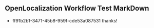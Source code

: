 ## OpenLocalization Workflow Test MarkDown
* ff91b2b1-3471-45b8-959f-cde53a087531 thanks!

<!--HONumber=Jul16_HO4-->



